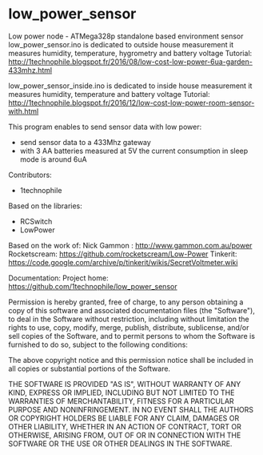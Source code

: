 # low_power_sensor
Low power node  - ATMega328p standalone based environment sensor
 low_power_sensor.ino is dedicated to outside house measurement it measures humidity, temperature, hygrometry and battery voltage
 Tutorial: http://1technophile.blogspot.fr/2016/08/low-cost-low-power-6ua-garden-433mhz.html
 
 low_power_sensor_inside.ino is dedicated to inside house measurement it measures humidity, temperature and battery voltage
 Tutorial: http://1technophile.blogspot.fr/2016/12/low-cost-low-power-room-sensor-with.html
 
  This program enables to send sensor data with low power:
 - send sensor data to a 433Mhz gateway
 - with 3 AA batteries measured at 5V the current consumption in sleep mode is around 6uA

  Contributors:
  - 1technophile

  Based on the libraries:
  - RCSwitch
  - LowPower

  Based on the work of:
  Nick Gammon : http://www.gammon.com.au/power
  Rocketscream: https://github.com/rocketscream/Low-Power
  Tinkerit: https://code.google.com/archive/p/tinkerit/wikis/SecretVoltmeter.wiki

  Documentation:
  Project home: https://github.com/1technophile/low_power_sensor

Permission is hereby granted, free of charge, to any person obtaining a copy of this software 
and associated documentation files (the "Software"), to deal in the Software without restriction, 
including without limitation the rights to use, copy, modify, merge, publish, distribute, sublicense, 
and/or sell copies of the Software, and to permit persons to whom the Software is furnished to do so, 
subject to the following conditions:

The above copyright notice and this permission notice shall be included in all copies or substantial portions of the Software.

THE SOFTWARE IS PROVIDED "AS IS", WITHOUT WARRANTY OF ANY KIND, EXPRESS OR IMPLIED, INCLUDING BUT NOT LIMITED 
TO THE WARRANTIES OF MERCHANTABILITY, FITNESS FOR A PARTICULAR PURPOSE AND NONINFRINGEMENT. IN NO EVENT SHALL 
THE AUTHORS OR COPYRIGHT HOLDERS BE LIABLE FOR ANY CLAIM, DAMAGES OR OTHER LIABILITY, WHETHER IN AN ACTION OF 
CONTRACT, TORT OR OTHERWISE, ARISING FROM, OUT OF OR IN CONNECTION WITH THE SOFTWARE OR THE USE OR OTHER DEALINGS IN THE SOFTWARE.
